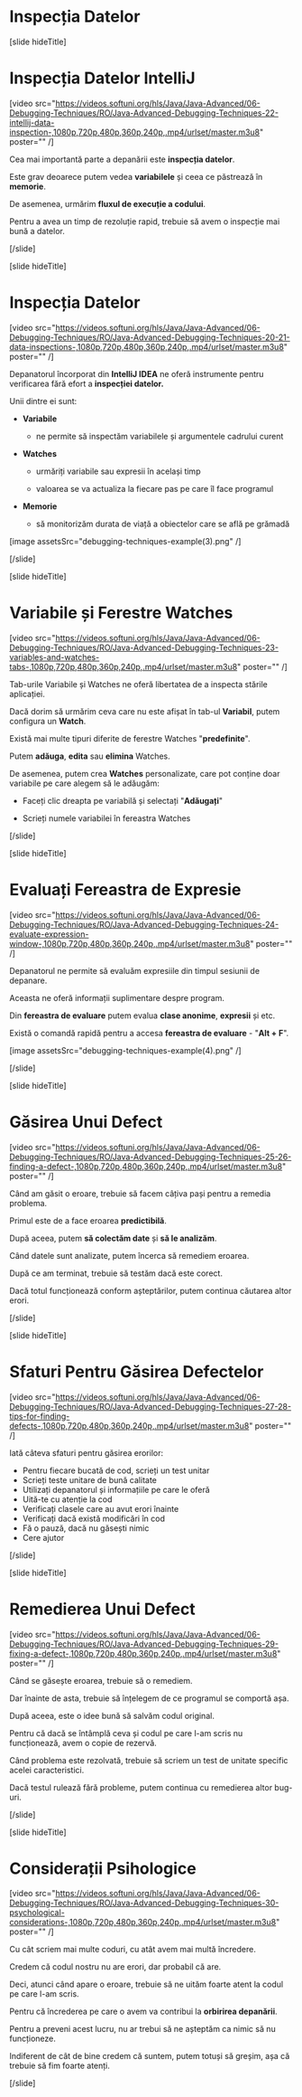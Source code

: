 # Inspecția Datelor

[slide hideTitle]

# Inspecția Datelor IntelliJ

[video src="https://videos.softuni.org/hls/Java/Java-Advanced/06-Debugging-Techniques/RO/Java-Advanced-Debugging-Techniques-22-intellij-data-inspection-,1080p,720p,480p,360p,240p,.mp4/urlset/master.m3u8" poster="" /]

Cea mai importantă parte a depanării este **inspecția datelor**.

Este grav deoarece putem vedea **variabilele** și ceea ce păstrează în **memorie**.

De asemenea, urmărim **fluxul de execuție a codului**.

Pentru a avea un timp de rezoluție rapid, trebuie să avem o inspecție mai bună a datelor.

[/slide]

[slide hideTitle]

# Inspecția Datelor

[video src="https://videos.softuni.org/hls/Java/Java-Advanced/06-Debugging-Techniques/RO/Java-Advanced-Debugging-Techniques-20-21-data-inspections-,1080p,720p,480p,360p,240p,.mp4/urlset/master.m3u8" poster="" /]

Depanatorul încorporat din **IntelliJ IDEA** ne oferă instrumente pentru verificarea fără efort a **inspecției datelor.**

Unii dintre ei sunt:

- **Variabile**

    - ne permite să inspectăm variabilele și argumentele cadrului curent

- **Watches**

    - urmăriți variabile sau expresii în același timp

    - valoarea se va actualiza la fiecare pas pe care îl face programul

- **Memorie**
 
    - să monitorizăm durata de viață a obiectelor care se află pe grămadă

[image assetsSrc="debugging-techniques-example(3).png" /]

[/slide]

[slide hideTitle]

# Variabile și Ferestre Watches

[video src="https://videos.softuni.org/hls/Java/Java-Advanced/06-Debugging-Techniques/RO/Java-Advanced-Debugging-Techniques-23-variables-and-watches-tabs-,1080p,720p,480p,360p,240p,.mp4/urlset/master.m3u8" poster="" /]

Tab-urile Variabile și Watches ne oferă libertatea de a inspecta stările aplicației.

Dacă dorim să urmărim ceva care nu este afișat în tab-ul **Variabil**, putem configura un **Watch**.

Există mai multe tipuri diferite de ferestre Watches "**predefinite**".

Putem **adăuga**, **edita** sau **elimina** Watches.

De asemenea, putem crea **Watches** personalizate, care pot conține doar variabile pe care alegem să le adăugăm:

- Faceți clic dreapta pe variabilă și selectați "**Adăugați**"

- Scrieți numele variabilei în fereastra Watches

[/slide]

[slide hideTitle]

# Evaluați Fereastra de Expresie

[video src="https://videos.softuni.org/hls/Java/Java-Advanced/06-Debugging-Techniques/RO/Java-Advanced-Debugging-Techniques-24-evaluate-expression-window-,1080p,720p,480p,360p,240p,.mp4/urlset/master.m3u8" poster="" /]

Depanatorul ne permite să evaluăm expresiile din timpul sesiunii de depanare.

Aceasta ne oferă informații suplimentare despre program.

Din **fereastra de evaluare** putem evalua **clase anonime**, **expresii** și etc.

Există o comandă rapidă pentru a accesa **fereastra de evaluare** - "**Alt + F**".

[image assetsSrc="debugging-techniques-example(4).png" /]

[/slide]


[slide hideTitle]

# Găsirea Unui Defect

[video src="https://videos.softuni.org/hls/Java/Java-Advanced/06-Debugging-Techniques/RO/Java-Advanced-Debugging-Techniques-25-26-finding-a-defect-,1080p,720p,480p,360p,240p,.mp4/urlset/master.m3u8" poster="" /]

Când am găsit o eroare, trebuie să facem câțiva pași pentru a remedia problema.

Primul este de a face eroarea **predictibilă**.

După aceea, putem **să colectăm date** și **să le analizăm**.

Când datele sunt analizate, putem încerca să remediem eroarea.

După ce am terminat, trebuie să testăm dacă este corect.

Dacă totul funcționează conform așteptărilor, putem continua căutarea altor erori.

[/slide]

[slide hideTitle]
# Sfaturi Pentru Găsirea Defectelor

[video src="https://videos.softuni.org/hls/Java/Java-Advanced/06-Debugging-Techniques/RO/Java-Advanced-Debugging-Techniques-27-28-tips-for-finding-defects-,1080p,720p,480p,360p,240p,.mp4/urlset/master.m3u8" poster="" /]

Iată câteva sfaturi pentru găsirea erorilor:

- Pentru fiecare bucată de cod, scrieți un test unitar
- Scrieți teste unitare de bună calitate
- Utilizați depanatorul și informațiile pe care le oferă
- Uită-te cu atenție la cod
- Verificați clasele care au avut erori înainte
- Verificați dacă există modificări în cod
- Fă o pauză, dacă nu găsești nimic
- Cere ajutor

[/slide]

[slide hideTitle]

# Remedierea Unui Defect

[video src="https://videos.softuni.org/hls/Java/Java-Advanced/06-Debugging-Techniques/RO/Java-Advanced-Debugging-Techniques-29-fixing-a-defect-,1080p,720p,480p,360p,240p,.mp4/urlset/master.m3u8" poster="" /]

Când se găsește eroarea, trebuie să o remediem.
 
Dar înainte de asta, trebuie să înțelegem de ce programul se comportă așa.

După aceea, este o idee bună să salvăm codul original.

Pentru că dacă se întâmplă ceva și codul pe care l-am scris nu funcționează, avem o copie de rezervă.

Când problema este rezolvată, trebuie să scriem un test de unitate specific acelei caracteristici.

Dacă testul rulează fără probleme, putem continua cu remedierea altor bug-uri.

[/slide]

[slide hideTitle]
# Considerații Psihologice

[video src="https://videos.softuni.org/hls/Java/Java-Advanced/06-Debugging-Techniques/RO/Java-Advanced-Debugging-Techniques-30-psychological-considerations-,1080p,720p,480p,360p,240p,.mp4/urlset/master.m3u8" poster="" /]

Cu cât scriem mai multe coduri, cu atât avem mai multă încredere.

Credem că codul nostru nu are erori, dar probabil că are.

Deci, atunci când apare o eroare, trebuie să ne uităm foarte atent la codul pe care l-am scris.

Pentru că încrederea pe care o avem va contribui la **orbirirea depanării**.

Pentru a preveni acest lucru, nu ar trebui să ne așteptăm ca nimic să nu funcționeze.

Indiferent de cât de bine credem că suntem, putem totuși să greșim, așa că trebuie să fim foarte atenți.

[/slide]
